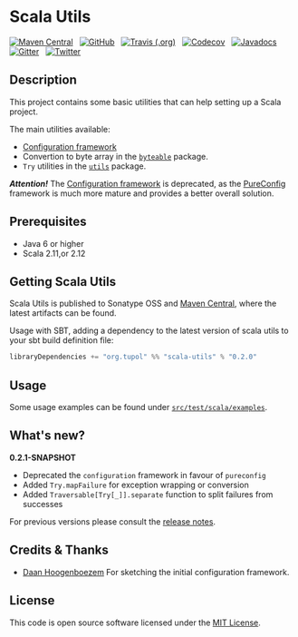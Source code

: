 # Scala Utils

[![Maven Central](https://img.shields.io/maven-central/v/org.tupol/scala-utils_2.11.svg)](https://mvnrepository.com/artifact/org.tupol/scala-utils) &nbsp;
[![GitHub](https://img.shields.io/github/license/tupol/scala-utils.svg)](https://github.com/tupol/scala-utils/blob/master/LICENSE) &nbsp; 
[![Travis (.org)](https://img.shields.io/travis/tupol/scala-utils.svg)](https://travis-ci.com/tupol/scala-utils) &nbsp; 
[![Codecov](https://img.shields.io/codecov/c/github/tupol/scala-utils.svg)](https://codecov.io/gh/tupol/scala-utils) &nbsp;
[![Javadocs](https://www.javadoc.io/badge/org.tupol/scala-utils_2.11.svg)](https://www.javadoc.io/doc/org.tupol/scala-utils_2.11)
[![Gitter](https://badges.gitter.im/scala-utils/community.svg)](https://gitter.im/scala-utils/community?utm_source=badge&utm_medium=badge&utm_campaign=pr-badge&utm_content=badge) &nbsp; 
[![Twitter](https://img.shields.io/twitter/url/https/_tupol.svg?color=%2317A2F2)](https://twitter.com/_tupol) &nbsp; 

## Description

This project contains some basic utilities that can help setting up a Scala project.

The main utilities available:
- [Configuration framework](docs/configuration-framework.md)
- Convertion to byte array in the [`byteable`](src/main/scala/org/tupol/utils/byteable.scala) package.
- `Try` utilities in the [`utils`](src/main/scala/org/tupol/utils/utils.scala) package.

***Attention!*** The [Configuration framework](docs/configuration-framework.md) is deprecated, as the
[PureConfig](https://pureconfig.github.io/) framework is much more mature and provides a better
overall solution.

## Prerequisites ##

* Java 6 or higher
* Scala 2.11,or 2.12


## Getting Scala Utils ##

Scala Utils is published to Sonatype OSS and [Maven Central](https://mvnrepository.com/artifact/org.tupol/scala-utils),
where the latest artifacts can be found.

Usage with SBT, adding a dependency to the latest version of scala utils to your sbt build definition file:

```scala
libraryDependencies += "org.tupol" %% "scala-utils" % "0.2.0"
```


## Usage

Some usage examples can be found under [`src/test/scala/examples`](src/test/scala/examples).


## What's new?

**0.2.1-SNAPSHOT**
  - Deprecated the `configuration` framework in favour of `pureconfig`
  - Added `Try.mapFailure` for exception wrapping or conversion
  - Added `Traversable[Try[_]].separate` function to split failures from successes


For previous versions please consult the [release notes](RELEASE-NOTES.md).


## Credits & Thanks ##

- [Daan Hoogenboezem](https://github.com/daanhoogenboezem) For sketching the initial configuration framework.


## License ##

This code is open source software licensed under the [MIT License](LICENSE).
